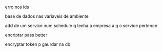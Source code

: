 erro nos ids

base de dados nas variaveis de ambiente

add de um service num schedule q tenha a empresa a q o service pertence

encriptar pass better

encryptar token p gaurdar na db